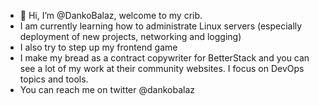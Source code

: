 - 👋 Hi, I’m @DankoBalaz, welcome to my crib.
- I am currently learning how to administrate Linux servers (especially deployment of new projects, networking and logging)
- I also try to step up my frontend game
- I make my bread as a contract copywriter for BetterStack and you can see a lot of my work at their community websites. I focus on DevOps topics and tools.
- You can reach me on twitter @dankobalaz

<!---
DankoBalaz/DankoBalaz is a ✨ special ✨ repository because its `README.md` (this file) appears on your GitHub profile.
You can click the Preview link to take a look at your changes.
--->
